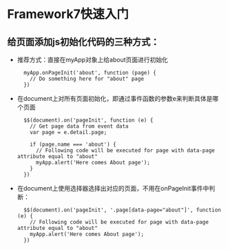 # Framework7快速入门

## 给页面添加js初始化代码的三种方式：
- 推荐方式：直接在myApp对象上给about页面进行初始化

        myApp.onPageInit('about', function (page) {
          // Do something here for "about" page          
        })

- 在document上对所有页面初始化，即通过事件函数的参数e来判断具体是哪个页面

        $$(document).on('pageInit', function (e) {
          // Get page data from event data
          var page = e.detail.page;

          if (page.name === 'about') {
            // Following code will be executed for page with data-page attribute equal to "about"
            myApp.alert('Here comes About page');
          }
        })

- 在document上使用选择器选择出对应的页面，不用在onPageInit事件中判断：

        $$(document).on('pageInit', '.page[data-page="about"]', function (e) {
          // Following code will be executed for page with data-page attribute equal to "about"
          myApp.alert('Here comes About page');  
        })
